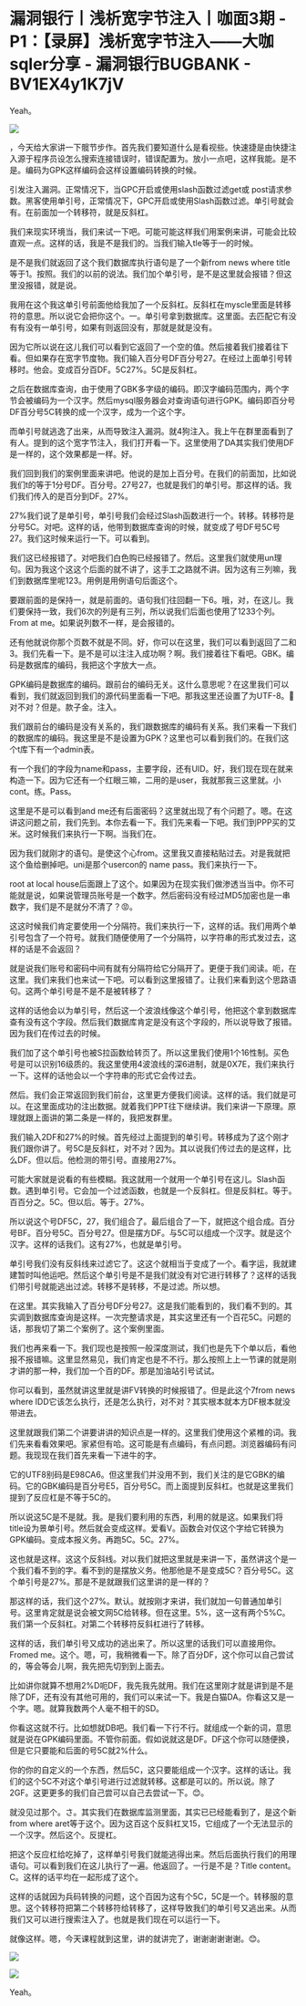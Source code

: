 # 漏洞银行丨浅析宽字节注入丨咖面3期 - P1：【录屏】浅析宽字节注入——大咖sqler分享 - 漏洞银行BUGBANK - BV1EX4y1K7jV

Yeah。

![](img/83177177960e1e8438799eb58a6b7f0c_1.png)

，今天给大家讲一下髋节步作。首先我们要知道什么是看视些。快速捷是由快捷注入源于程序员设怎么搜索连接错误时，错误配置为。放小一点吧，这样我能。是不是。编码为GPK这样编码会这样设置编码转换的时候。

引发注入漏洞。正常情况下，当GPC开启或使用slash函数过滤get或 post请求参数。黑客使用单引号，正常情况下，GPC开启或使用Slash函数过滤。单引号就会有。在前面加一个转移符，就是反斜杠。

我们来现实环境当，我们来试一下吧。可能可能这样我们用案例来讲，可能会比较直观一点。这样的话，我是不是我们的。当我们输入tle等于一的时候。

是不是我们就返回了这个我们数据库执行语句是了一个新from news where title等于1。按照。我们的以前的说法。我们加个单引号，是不是这里就会报错？但这里没报错，就是说。

我用在这个我这单引号前面他给我加了一个反斜杠。反斜杠在myscle里面是转移符的意思。所以说它会把你这个。一。单引号拿到数据库。这里面。去匹配它有没有有没有一单引号，如果有则返回没有，那就是就是没有。

因为它所以说在这儿我们可以看到它返回了一个空的值。然后接着我们接着往下看。但如果存在宽字节度物。我们输入百分号DF百分号27。在经过上面单引号转移时。他会。变成百分百DF。5C27%。5C是反斜杠。

之后在数据库查询，由于使用了GBK多字级的编码。即汉字编码范围内，两个字节会被编码为一个汉字。然后mysql服务器会对查询语句进行GPK。编码即百分号DF百分号5C转换的成一个汉字，成为一个这个字。

而单引号就逃逸了出来，从而导致注入漏洞。就4狗注入。我上午在群里面看到了有人。提到的这个宽字节注入，我们打开看一下。这里使用了DA其实我们使用DF是一样的，这个效果都是一样。好。

我们回到我们的案例里面来讲吧。他说的是加上百分号。在我们的前面加，比如说我们t的等于1分号DF。百分号。27号27，也就是我们的单引号。那这样的话。我们我们传入的是百分到DF。27%。

27%我们说了是单引号，单引号我们会经过Slash函数进行一个。转移。转移符是分号5C。对吧。这样的话，他带到数据库查询的时候，就变成了号DF号5C号27。我们这时候来运行一下。可以看到。

我们这已经报错了。对吧我们白色购已经报错了。然后。这里我们就使用un理句。因为我这个这这个后面的就不讲了，这手工之路就不讲。因为这有三列嘛，我们到数据库里呢123。用例是用例语句后面这个。

要跟前面的是保持一，就是前面的。语句我们往回翻一下6。哦，对，在这儿。我们要保持一致，我们6次的列是有三列，所以说我们后面也使用了1233个列。From at me。如果说列数不一样，是会报错的。

还有他就说你那个页数不就是不同。好，你可以在这里，我们可以看到返回了二和3。我们先看一下。是不是可以注注入成功啊？啊。我们接着往下看吧。GBK。编码是数据库的编码，我把这个字放大一点。

GPK编码是数据库的编码。跟前台的编码无关。这什么意思呢？在这里我们可以看到，我们就返回到我们的源代码里面看一下吧。那我这里还设置了为UTF-8。🎼对不对？但是。款子金。注入。

我们跟前台的编码是没有关系的，我们跟数据库的编码有关系。我们来看一下我们的数据库的编码。我这里是不是设置为GPK？这里也可以看到我们的。在我们这个t库下有一个admin表。

有一个我们的字段为name和pass，主要字段，还有UID。好，我们现在现在就来构造一下。因为它还有一个红眼三嘛，二用的是user，我就那我三这里就。小cont。练。Pass。

这里是不是可以看到and me还有后面密码？这里就出现了有个问题了。嗯。在这讲这问题之前，我们先到。本你去看一下。我们先来看一下吧。我们到PPP买的艾米。这时候我们来执行一下啊。当我们在。

因为我们就刚才的语句。是使这个心from。这里我又直接粘贴过去。对是我就把这个鱼给删掉吧。uni是那个usercon的 name pass。我们来执行一下。

root at local house后面跟上了这个。如果因为在现实我们做渗透当当中。你不可能就是说，如果说管理员账号是一个数字。然后密码没有经过MD5加密也是一串数字，我们是不是就分不清了？😡。

这这时候我们肯定要使用一个分隔符。我们来执行一下，这样的话。我们用两个单引号包含了一个符号。就我们随便使用了一个分隔符，以字符串的形式发过去，这样的话是不会返回？

就是说我们账号和密码中间有就有分隔符给它分隔开了。更便于我们阅读。呃，在这里。我们来我们也来试一下吧。可以看到这里报错了。让我们来看到这个思路语句。这两个单引号是不是不是被转移了？

这样的话他会以为单引号，然后这一个波浪线像这个单引号，他把这个拿到数据库查有没有这个字段。然后我们数据库肯定是没有这个字段的，所以说导致了报错。因为我们在传过去的时候。

我们加了这个单引号也被S拉函数给转页了。所以这里我们使用1个16性制。买色号是可以识别16级质的。我这里使用4波浪线的深6进制，就是0X7E，我们来执行一下。这样的话他会以一个字符串的形式它会传过去。

然后。我们会正常返回到我们前台，这里更方便我们阅读。这样的话。我们就是可以。在这里面成功的注出数据。就着我们PPT往下继续讲。我们来讲一下原理。原理就跟上面讲的第二条是一样的，我把发群里。

我们输入2DF和27%的时候。首先经过上面提到的单引号。转移成为了这个刚才我们跟你讲了。号5C是反斜杠，对不对？因为。其以说我们传过去的是这样，比么DF。但以后。他检测的带引号。直接用27%。

可能大家就是说看的有些模糊。我这就用一个就用一个单引号在这儿。Slash函数。遇到单引号。它会加一个过滤函数，也就是一个反斜杠。但是反斜杠。等于。百百分之。5C。但以后。等于。27%。

所以说这个号DF5C，27，我们组合了。最后组合了一下，就把这个组合成。百分号BF。百分号5C。百分号27。但是摆方DF。与5C可以组成一个汉字。就是这个汉字。这样的话我们。这有27%，也就是单引号。

单引号我们没有反斜线来过滤它了。这这个就相当于变成了一个。看字运，我就建建暂时叫他运吧。然后这个单引号是不是我们就没有对它进行转移了？这样的话我们带引号就能逃出过滤。转移不是转移，不是过滤。所以想。

在这里。其实我输入了百分号DF分号27。这是我们能看到的，我们看不到的。其实调到数据库查询是这样。一次完整请求是，其实这里还有一个百花5C。问题的话，那我切了第二个案例了。这个案例里面。

我们也再来看一下。我们现也是按照一般深度测试，我们也是先下个单以后，看他报不报错嘛。这里显然易见，我们肯定也是不不行。那么按照上上一节课的就是刚才讲的那一种，我们加一个百的DF。那是加油站引号试试。

你可以看到，虽然就讲这里就是讲FV转换的时候报错了。但是此这个7from news where IDD它该怎么执行，还是怎么执行，对不对？其实根本就本方DF根本就没带进去。

这里就跟我们第二个讲要讲讲的知识点是一样的。这里我们使用这个紧椎的词。我们先来看看效果吧。家紧但有哈。这可能是有点编码，有点问题。浏览器编码有问题。我现现在我们首先来看一下进牛的字。

它的UTF8别码是E98CA6。但这里我们并没用不到，我们关注的是它GBK的编码。它的GBK编码是百分号E5，百分号5C。而上面提到反斜杠。也就是这里我们提到了反应杠是不等于5C的。

所以说这5C是不是就。我。是我们要利用的东西，利用的就是这。如果我们将title设为景单引号。然后就会变成这样。爱看V。函数会对仅这个字给它转换为GPK编码。变成本报义务。再跑5C。5C。27%。

这也就是这样。这这个反斜线。对以我们就把这里就是来讲一下，虽然讲这个是一个我们看不到的字。看不到的是摆放义务。他那他是不是变成5C？百分号5C。这个单引号是27%。那是不是就跟我们这里讲的是一样的？

那这样的话，我们这个27%。默认。就按刚才来讲，我们就加一句普通加单引号。这里肯定就是说会被文网5C给转移。但在这里。5%，这一这有两个5%C。我们第一个反斜杠。对第二个转移符反斜杠进行了转移。

这样的话，我们单引号又成功的逃出来了。所以这里的话我们可以直接用你。Fromed me。这个。嗯，可，我稍微看一下。除了百分DF，这个你可以自己尝试的，等会等会儿啊，我先把先切到到上面去。

比如讲你就算不想用2%D呃DF，我先我先就用。我们在这里刚才就是讲到是不是除了DF，还有没有其他可用的，我们可以来试一下。我是白猫DA。你看这又是一个字。嗯。就算我数两个人毫不相干的SD。

你看这这就不行。比如想就DB吧。我们看一下行不行。就组成一个新的词，意思就是说在GPK编码里面。不管你前面。假如说就这是DF。DF这个你可以随便换，但是它只要能和后面的号5C就2%什么。

你的你的自定义的一个东西，然后5C，这只要能组成一个汉字。这样的话让。我们的这个5C不对这个单引号进行过滤就转移。这都是可以的。所以说。除了2GF。这更更多的我们自己尝可以自己去尝试一下。😊。

就没见过那个。さ。其实我们在数据库监测里面，其实已已经能看到了，是这个新from where aret等于这个。因为这百这个反斜杠叉15，它组成了一个无法显示的一个汉字。然后这个。反提杠。

把这个反应杠给吃掉了，这样单引号我们就能逃得出来。然后后面执行我们的用理语句。可以看到我们在这儿执行了一遍。他返回了。一行是不是？Title content。C。这样的话平均在一起形成了这个。

这样的话就因为兵码转换的问题，这个百因为这有个5C，5C是一个。转移服的意思。这个转移符把第二个转移符给转移了，这样导致我们的单引号又逃出来。从而我们又可以进行搜索注入了。也就是我们现在可以运行一下。

就像这样。嗯，今天课程就到这里，讲的就讲完了，谢谢谢谢谢谢。😊。

![](img/83177177960e1e8438799eb58a6b7f0c_3.png)

![](img/83177177960e1e8438799eb58a6b7f0c_4.png)

Yeah。